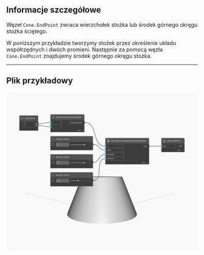 ## Informacje szczegółowe
Węzeł `Cone.EndPoint` zwraca wierzchołek stożka lub środek górnego okręgu stożka ściętego.

W poniższym przykładzie tworzymy stożek przez określenie układu współrzędnych i dwóch promieni. Następnie za pomocą węzła `Cone.EndPoint` znajdujemy środek górnego okręgu stożka.

___
## Plik przykładowy

![EndPoint](./Autodesk.DesignScript.Geometry.Cone.EndPoint_img.jpg)

